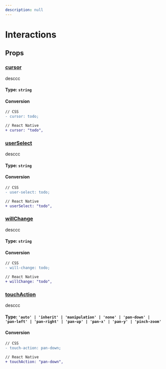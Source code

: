 ```yaml
---
description: null
---
```


# Interactions

## Props

### [cursor](https://developer.mozilla.org/en-US/docs/Web/CSS/cursor)

desccc

#### **Type:** `string`

#### Conversion

```diff
// CSS
- cursor: todo;

// React Native
+ cursor: "todo",
```

### [userSelect](https://developer.mozilla.org/en-US/docs/Web/CSS/user-select)

desccc

#### **Type:** `string`

#### Conversion

```diff
// CSS
- user-select: todo;

// React Native
+ userSelect: "todo",
```

### [willChange](https://developer.mozilla.org/en-US/docs/Web/CSS/will-change)

desccc

#### **Type:** `string`

#### Conversion

```diff
// CSS
- will-change: todo;

// React Native
+ willChange: "todo",
```

### [touchAction](https://developer.mozilla.org/en-US/docs/Web/CSS/touch-action)

desccc

#### **Type:** `'auto' | 'inherit' | 'manipulation' | 'none' | 'pan-down' | 'pan-left' | 'pan-right' | 'pan-up' | 'pan-x' | 'pan-y' | 'pinch-zoom'`

#### Conversion

```diff
// CSS
- touch-action: pan-down;

// React Native
+ touchAction: "pan-down",
```

